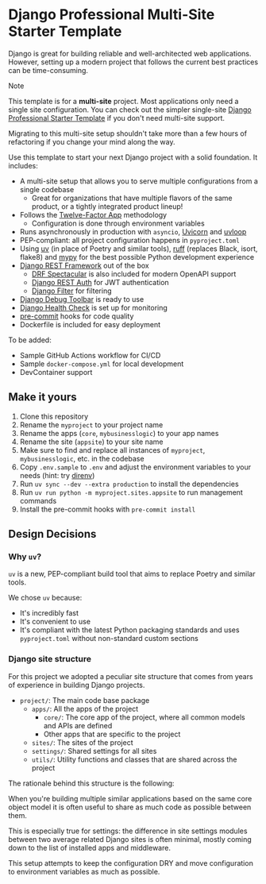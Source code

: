 # Django Professional Multi-Site Starter Template

Django is great for building reliable and well-architected web applications. However, setting up a modern project that
follows the current best practices can be time-consuming.

> [!NOTE]
> This template is for a **multi-site** project. Most applications only need a single site configuration.
> You can check out the simpler
> single-site [Django Professional Starter Template](https://github.com/depau/django-pro-template) if you don't need
> multi-site support.
>
> Migrating to this multi-site setup shouldn't take more than a few hours of refactoring if you change your mind along
> the way.

Use this template to start your next Django project with a solid foundation. It includes:

- A multi-site setup that allows you to serve multiple configurations from a single codebase
  - Great for organizations that have multiple flavors of the same product, or a tightly integrated product lineup!
- Follows the [Twelve-Factor App](https://12factor.net/) methodology
  - Configuration is done through environment variables
- Runs asynchronously in production with `asyncio`, [Uvicorn](https://www.uvicorn.org/)
  and [uvloop](https://uvloop.readthedocs.io/user/index.html)
- PEP-compliant: all project configuration happens in `pyproject.toml`
- Using [uv](https://docs.astral.sh/uv/) (in place of Poetry and similar tools),
  [ruff](https://docs.astral.sh/ruff/linter/) (replaces Black, isort, flake8) and [mypy](https://mypy-lang.org/) for the
  best possible Python development experience
- [Django REST Framework](https://www.django-rest-framework.org/) out of the box
  - [DRF Spectacular](https://drf-spectacular.readthedocs.io/en/latest/) is also included for modern OpenAPI support
  - [Django REST Auth](https://django-rest-auth.readthedocs.io/en/latest/introduction.html) for JWT authentication
  - [Django Filter](https://django-filter.readthedocs.io/en/stable/index.html) for filtering
- [Django Debug Toolbar](https://django-debug-toolbar.readthedocs.io/en/latest/installation.html) is ready to use
- [Django Health Check](https://django-health-check.readthedocs.io/en/latest/) is set up for monitoring
- [pre-commit](https://pre-commit.com/) hooks for code quality
- Dockerfile is included for easy deployment

To be added:

- Sample GitHub Actions workflow for CI/CD
- Sample `docker-compose.yml` for local development
- DevContainer support

## Make it yours

1. Clone this repository
2. Rename the `myproject` to your project name
3. Rename the apps (`core`, `mybusinesslogic`) to your app names
4. Rename the site (`appsite`) to your site name
5. Make sure to find and replace all instances of `myproject`, `mybusinesslogic`, etc. in the codebase
6. Copy `.env.sample` to `.env` and adjust the environment variables to your needs (hint:
   try [direnv](https://direnv.net/))
7. Run `uv sync --dev --extra production` to install the dependencies
8. Run `uv run python -m myproject.sites.appsite` to run management commands
9. Install the pre-commit hooks with `pre-commit install`

## Design Decisions

### Why `uv`?

`uv` is a new, PEP-compliant build tool that aims to replace Poetry and similar tools.

We chose `uv` because:

- It's incredibly fast
- It's convenient to use
- It's compliant with the latest Python packaging standards and uses `pyproject.toml` without non-standard custom
  sections

### Django site structure

For this project we adopted a peculiar site structure that comes from years of experience in building Django projects.

- `project/`: The main code base package
  - `apps/`: All the apps of the project
    - `core/`: The core app of the project, where all common models and APIs are defined
    - Other apps that are specific to the project
  - `sites/`: The sites of the project
  - `settings/`: Shared settings for all sites
  - `utils/`: Utility functions and classes that are shared across the project

The rationale behind this structure is the following:

When you're building multiple similar applications based on the same core object model it is often useful to share as
much code as possible between them.

This is especially true for settings: the difference in site settings modules between two average related Django sites
is often minimal, mostly coming down to the list of installed apps and middleware.

This setup attempts to keep the configuration DRY and move configuration to environment variables as much as possible.
